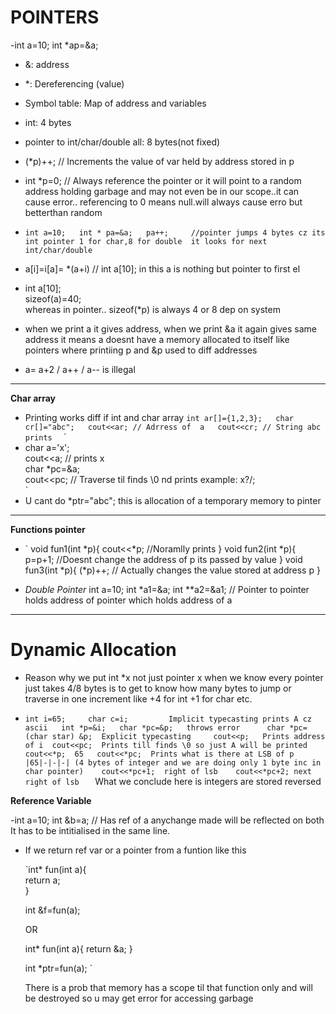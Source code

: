 # POINTERS
-int a=10;
int *ap=&a;
- &: address
- *: Dereferencing (value)
- Symbol table: Map of address and variables
- int: 4 bytes
- pointer to int/char/double all: 8 bytes(not fixed)
  
-  (*p)++;  // Increments the value of var held by address stored in p

- int *p=0; // Always reference the pointer or it will point to a random address holding garbage and may not even be in our scope..it can cause error.. referencing to 0 means null.will always cause erro but betterthan random

  
- `int a=10;  
  int * pa=&a;  
  pa++;     //pointer jumps 4 bytes cz its int pointer 1 for char,8 for double  it looks for next int/char/double
`  
- a[i]=i[a]= *(a+i) // int a[10]; in this a is nothing but pointer to first el

- int a[10];  
  sizeof(a)=40;  
  whereas in pointer.. sizeof(*p) is always 4 or 8 dep on system  

- when we print a it gives address, when we print &a it again gives same address
  it means a doesnt have a memory allocated to itself like pointers where printiing p and &p used to diff addresses

- a= a+2 / a++ / a-- is illegal
---
**Char array**

- Printing works diff if int and char array
`
  int ar[]={1,2,3};  
  char cr[]="abc";  
  cout<<ar; // Adrress of  a  
  cout<<cr; // String abc prints  
`
`
- char a='x';  
  cout<<a;      // prints x  
  char *pc=&a;  
  cout<<pc;     // Traverse til finds \0 nd prints example: x?/;  
`
- U cant do *ptr="abc";  this is allocation of a temporary memory to pinter 

---

**Functions pointer**

- `
  void fun1(int *p){
      cout<<*p;         //Noramlly prints
    }
  void fun2(int *p){
      p=p+1;            //Doesnt change the address of p its passed by value 
  }
  void fun3(int *p){
      (*p)++;               // Actually changes the value stored at address p
  }

- *Double Pointer*
  int a=10;
  int *a1=&a;
  int **a2=&a1; // Pointer to pointer  holds address of pointer which holds address of a

---


# Dynamic Allocation

- Reason why we put int *x not just pointer x when we know every pointer just takes 4/8 bytes is to get to know how many bytes to jump or traverse in one increment like +4 for int +1 for char etc.
  
- 
  `int i=65;    
   char c=i;         Implicit typecasting prints A cz ascii  
   int *p=&i;  
   char *pc=&p;   throws error     
   char *pc=(char star) &p;  Explicit typecasting    
   cout<<p;   Prints address of i 
   cout<<pc;  Prints till finds \0 so just A will be printed   
   cout<<*p;  65  
   cout<<*pc;  Prints what is there at LSB of p   |65|-|-|-| (4 bytes of integer and we are doing only 1 byte inc in char pointer)   
   cout<<*pc+1;  right of lsb   
   cout<<*pc+2; next right of lsb  
`
   What we conclude here is integers are stored reversed

**Reference Variable**

-int a=10;
int &b=a; // Has ref of a anychange made will be reflected on both
It has to be intitialised in the same line.

- If we return ref var or a pointer from a funtion like this
   
   `int* fun(int a){  
       return a;  
   }  
  
   int &f=fun(a);  

   OR 

   int* fun(int a){
       return &a;
   }

   int *ptr=fun(a);
   `

   There is a prob that memory has a scope til that function only and will be destroyed so u may get error for accessing garbage





